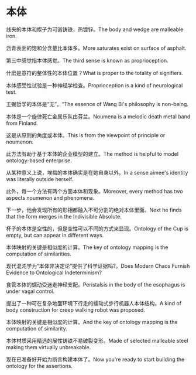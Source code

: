 # 本体

<p><span class="chinese">线夹的本体和楔子为可锻铸铁，热镀锌。</span><span class="english">The body and wedge are malleable iron.</span></p>

<p><span class="chinese">沥青表面的饱和分含量比本体多。</span><span class="english">More saturates exist on surface of asphalt.</span></p>

<p><span class="chinese">第三中感觉指本体感觉。</span><span class="english">The third sense is known as proprioception.</span></p>

<p><span class="chinese">什麽是意符的整体性的本体位置？</span><span class="english">What is proper to the totality of signifiers.</span></p>

<p><span class="chinese">本体感受性试验是一种神经学检查。</span><span class="english">Proprioception is a kind of neurological test.</span></p>

<p><span class="chinese">王弼哲学的本体是“无”。“</span><span class="english">The essence of Wang Bi's philosophy is non-being.</span></p>

<p><span class="chinese">本体是一个旋律死亡金属乐队由芬兰。</span><span class="english">Noumena is a melodic death metal band from Finland.</span></p>

<p><span class="chinese">这是从原则的角度或本体。</span><span class="english">This is from the viewpoint of principle or noumenon.</span></p>

<p><span class="chinese">此方法有助于基于本体的企业模型的建立。</span><span class="english">The method is helpful to model ontology-based enterprise.</span></p>

<p><span class="chinese">从某种意义上说，埃梅的本体确实是在她自身以外。</span><span class="english">In a sense aimee's identity was literally outside herself.</span></p>

<p><span class="chinese">此外，每一个方法有两个方面本体和现象。</span><span class="english">Moreover, every method has two aspects noumenon and phenomena.</span></p>

<p><span class="chinese">下一步，他会发现所有的形相都融入不可分割的绝对本体里面。</span><span class="english">Next he finds that the form merges in the Indivisible Absolute.</span></p>

<p><span class="chinese">杯子的本体是空性的，但是空性可以不同的方式来显现。</span><span class="english">Ontology of the Cup is empty, but can appear in different ways.</span></p>

<p><span class="chinese">本体映射的关键是相似度的计算。</span><span class="english">The key of ontology mapping is the computation of similarities.</span></p>

<p><span class="chinese">现代混沌学为“本体非决定论”提供了科学证据吗?。</span><span class="english">Does Modern Chaos Furnish Evidence to Ontological Indeterminism?</span></p>

<p><span class="chinese">食管本体的蠕动受迷走神经支配。</span><span class="english">Peristalsis in the body of the esophagus is under vagal control.</span></p>

<p><span class="chinese">提出了一种可在复杂地面环境下行走的蠕动式步行机器人本体结构。</span><span class="english">A kind of body construction for creep walking robot was proposed.</span></p>

<p><span class="chinese">本体映射的关键是相似度的计算。</span><span class="english">And the key of ontology mapping is the computation of similarity.</span></p>

<p><span class="chinese">本体材质采用精选的展性铸铁不易破裂变形。</span><span class="english">Made of selected malleable steel making them virtually unbreakable.</span></p>

<p><span class="chinese">现在已准备好开始为断言构建本体了。</span><span class="english">Now you're ready to start building the ontology for the assertions.</span></p>

